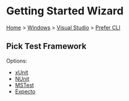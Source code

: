 <!--
GENERATED FILE - DO NOT EDIT
This file was generated by [MarkdownSnippets](https://github.com/SimonCropp/MarkdownSnippets).
Source File: /docs/mdsource/wiz/Windows_VisualStudio_Cli.source.md
To change this file edit the source file and then run MarkdownSnippets.
-->

# Getting Started Wizard

[Home](/docs/wiz/readme.md) > [Windows](Windows.md) > [Visual Studio](Windows_VisualStudio.md) > [Prefer CLI](Windows_VisualStudio_Cli.md)

## Pick Test Framework

Options:
 * [xUnit](result_Windows_VisualStudio_Cli_xUnit.md)
 * [NUnit](result_Windows_VisualStudio_Cli_NUnit.md)
 * [MSTest](result_Windows_VisualStudio_Cli_MSTest.md)
 * [Expecto](result_Windows_VisualStudio_Cli_Expecto.md)
